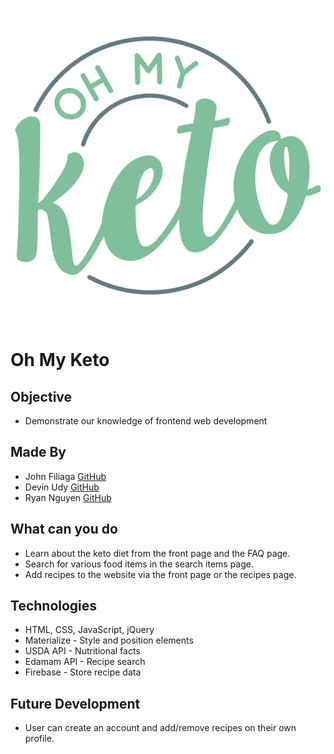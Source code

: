 ![Oh My Keto](image/ohmyketo-logo.jpg)
# Oh My Keto
## Objective
* Demonstrate our knowledge of frontend web development

## Made By
* John Filiaga [GitHub](https://github.com/jdfili)
* Devin Udy [GitHub](https://github.com/dmudy)
* Ryan Nguyen [GitHub](https://github.com/2d-ink)

## What can you do
* Learn about the keto diet from the front page and the FAQ page.
* Search for various food items in the search items page.
* Add recipes to the website via the front page or the recipes page.

## Technologies
* HTML, CSS, JavaScript, jQuery
* Materialize - Style and position elements
* USDA API - Nutritional facts
* Edamam API - Recipe search
* Firebase - Store recipe data

## Future Development
* User can create an account and add/remove recipes on their own profile. 